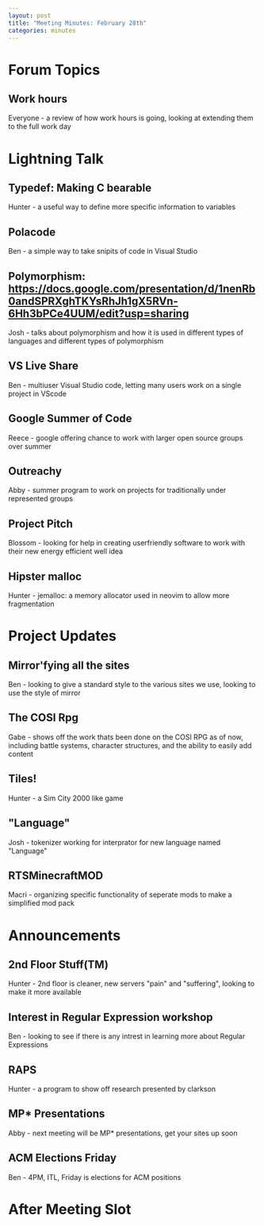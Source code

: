 ```yaml
---
layout: post
title: "Meeting Minutes: February 28th"
categories: minutes
---
```


# Forum Topics

## Work hours
Everyone - a review of how work hours is going, looking at extending them to the full work day

# Lightning Talk

## Typedef: Making C bearable
Hunter - a useful way to define more specific information to variables

## Polacode
Ben - a simple way to take snipits of code in Visual Studio

## Polymorphism: https://docs.google.com/presentation/d/1nenRb0andSPRXghTKYsRhJh1gX5RVn-6Hh3bPCe4UUM/edit?usp=sharing
Josh - talks about polymorphism and how it is used in different types of languages and different types of polymorphism

## VS Live Share
Ben - multiuser Visual Studio code, letting many users work on a single project in VScode

## Google Summer of Code
Reece - google offering chance to work with larger open source groups over summer

## Outreachy
Abby - summer program to work on projects for traditionally under represented groups

## Project Pitch
Blossom - looking for help in creating userfriendly software to work with their new energy efficient well idea 

## Hipster malloc
Hunter - jemalloc: a memory allocator used in neovim to allow more fragmentation

# Project Updates

## Mirror'fying all the sites
Ben - looking to give a standard style to the various sites we use, looking to use the style of mirror

## The COSI Rpg
Gabe - shows off the work thats been done on the COSI RPG as of now, including battle systems, character structures, and the ability to easily add content

## Tiles!
Hunter - a Sim City 2000 like game 

## "Language"
Josh - tokenizer working for interprator for new language named "Language"

## RTSMinecraftMOD
Macri - organizing specific functionality of seperate mods to make a simplified mod pack

# Announcements

## 2nd Floor Stuff(TM)
Hunter - 2nd floor is cleaner, new servers "pain" and "suffering", looking to make it more available

## Interest in Regular Expression workshop
Ben - looking to see if there is any intrest in learning more about Regular Expressions

## RAPS
Hunter - a program to show off research presented by clarkson

## MP* Presentations
Abby - next meeting will be MP* presentations, get your sites up soon

## ACM Elections Friday
Ben - 4PM, ITL, Friday is elections for ACM positions

# After Meeting Slot

